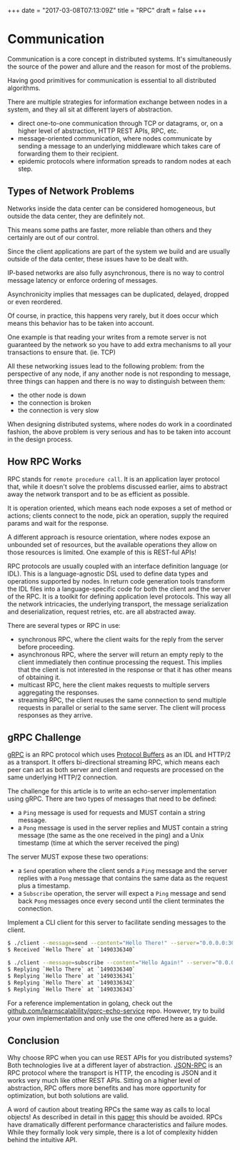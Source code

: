 +++
date = "2017-03-08T07:13:09Z"
title = "RPC"
draft = false
+++



# Communication

Communication is a core concept in distributed systems. It's simultaneously the source of the power and allure and the reason for most of the problems.

Having good primitives for communication is essential to all distributed algorithms.

There are multiple strategies for information exchange between nodes in a system, and they all sit at different layers of abstraction.

- direct one-to-one communication through TCP or datagrams, or, on a higher level of abstraction, HTTP REST APIs, RPC, etc.
- message-oriented communication, where nodes communicate by sending a message to an underlying middleware which takes care of forwarding them to their recipient.
- epidemic protocols where information spreads to random nodes at each step.

## Types of Network Problems
Networks inside the data center can be considered homogeneous, but outside the data center, they are definitely not.

This means some paths are faster, more reliable than others and they certainly are out of our control.

Since the client applications are part of the system we build and are usually outside of the data center, these issues have to be dealt with.

IP-based networks are also fully asynchronous, there is no way to control message latency or enforce ordering of messages.

Asynchronicity implies that messages can be duplicated, delayed, dropped or even reordered.

Of course, in practice, this happens very rarely, but it does occur which means this behavior has to be taken into account.

One example is that reading your writes from a remote server is not guaranteed by the network so you have to add extra mechanisms to all your transactions to ensure that. (ie. TCP)

All these networking issues lead to the following problem: from the perspective of any node, if any another node is not responding to message, three things can happen and there is no way to distinguish between them:

- the other node is down
- the connection is broken
- the connection is very slow

When designing distributed systems, where nodes do work in a coordinated fashion, the above problem is very serious and has to be taken into account in the design process.

## How RPC Works

RPC stands for `remote procedure call`. It is an application layer protocol that, while it doesn't solve the problems discussed earlier, aims to abstract away the network transport and to be as efficient as possible.

It is operation oriented, which means each node exposes a set of method or actions; clients connect to the node, pick an operation, supply the required params and wait for the response.

A different approach is resource orientation, where nodes expose an unbounded set of resources, but the available operations they allow on those resources is limited. One example of this is REST-ful APIs!

RPC protocols are usually coupled with an interface definition language (or IDL). This is a language-agnostic DSL used to define data types and operations supported by nodes.
In return code generation tools transform the IDL files into a language-specific code for both the client and the server of the RPC. It is a toolkit for defining application level protocols.
This way all the network intricacies, the underlying transport, the message serialization and deserialization, request retries, etc. are all abstracted away.

There are several types or RPC in use:

- synchronous RPC, where the client waits for the reply from the server before proceeding.
- asynchronous RPC, where the server will return an empty reply to the client immediately then continue processing the request. This implies that the client is not interested in the response or that it has other means of obtaining it.
- multicast RPC, here the client makes requests to multiple servers aggregating the responses.
- streaming RPC, the client reuses the same connection to send multiple requests in parallel or serial to the same server. The client will process responses as they arrive.

## gRPC Challenge

[gRPC](http://www.grpc.io/) is an RPC protocol which uses [Protocol Buffers](https://developers.google.com/protocol-buffers/) as an IDL and HTTP/2 as a transport.
It offers bi-directional streaming RPC, which means each peer can act as both server and client and requests are processed on the same underlying HTTP/2 connection.

The challenge for this article is to write an echo-server implementation using gRPC.
There are two types of messages that need to be defined:

- a `Ping` message is used for requests and MUST contain a string message.
- a `Pong` message is used in the server replies and MUST contain a string message (the same as the one received in the ping) and a Unix timestamp (time at which the server received the ping)

The server MUST expose these two operations:

- a `Send` operation where the client sends a `Ping` message and the server replies with a `Pong` message that contains the same data as the request plus a timestamp.
- a `Subscribe` operation, the server will expect a `Ping` message and send back `Pong` messages once every second until the client terminates the connection.

Implement a CLI client for this server to facilitate sending messages to the client.

```bash
$ ./client --message=send --content="Hello There!" --server="0.0.0.0:3000"
$ Received `Hello There` at `1490336340`

$ ./client --message=subscribe --content="Hello Again!" --server="0.0.0.0:3000"
$ Replying `Hello There` at `1490336340`
$ Replying `Hello There` at `1490336341`
$ Replying `Hello There` at `1490336342`
$ Replying `Hello There` at `1490336343`
```
For a reference implementation in golang, check out the [github.com/learnscalability/gprc-echo-service](https://github.com/learnscalability/grpc-echo-service) repo.
However, try to build your own implementation and only use the one offered here as a guide.

## Conclusion

Why choose RPC when you can use REST APIs for you distributed systems?
Both technologies live at a different layer of abstraction. [JSON-RPC](http://json-rpc.org/) is an RPC protocol where the transport is HTTP, the encoding is JSON and it works very much like other REST APIs.
Sitting on a higher level of abstraction, RPC offers more benefits and has more opportunity for optimization, but both solutions are valid.

A word of caution about treating RPCs the same way as calls to local objects!
As described in detail in this [paper](http://citeseerx.ist.psu.edu/viewdoc/summary?doi=10.1.1.41.7628) this should be avoided.
RPCs have dramatically different performance characteristics and failure modes. While they formally look very simple, there is a lot of complexity hidden behind the intuitive API.









